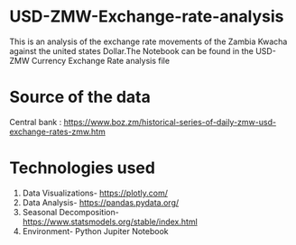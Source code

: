 # USD-ZMW-Exchange-rate-analysis
This is an analysis of the exchange rate movements of the Zambia Kwacha against the united states Dollar.The Notebook can be found in the USD-ZMW Currency Exchange Rate analysis file
# Source of the data
Central bank : https://www.boz.zm/historical-series-of-daily-zmw-usd-exchange-rates-zmw.htm
# Technologies used
1. Data Visualizations- https://plotly.com/
2. Data Analysis- https://pandas.pydata.org/
3. Seasonal Decomposition- https://www.statsmodels.org/stable/index.html
4. Environment- Python Jupiter Notebook
